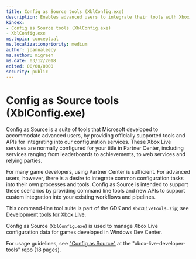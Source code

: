 ```yaml
---
title: Config as Source tools (XblConfig.exe)
description: Enables advanced users to integrate their tools with Xbox Live configuration services.
kindex:
- Config as Source tools (XblConfig.exe)
- XblConfig.exe
ms.topic: conceptual
ms.localizationpriority: medium
author: joannaleecy
ms.author: migreen
ms.date: 03/12/2018
edited: 00/00/0000
security: public
---
```


# Config as Source tools (XblConfig.exe)

[Config as Source](https://github.com/Microsoft/xbox-live-developer-tools/blob/master/CONFIGASSOURCE.md) is a suite of tools that Microsoft developed to accommodate advanced users, by providing officially supported tools and APIs for integrating into our configuration services.
These Xbox Live services are normally configured for your title in Partner Center, including services ranging from leaderboards to achievements, to web services and relying parties.

For many game developers, using Partner Center is sufficient.
For advanced users, however, there is a desire to integrate common configuration tasks into their own processes and tools.
Config as Source is intended to support these scenarios by providing command line tools and new APIs to support custom integration into your existing workflows and pipelines.

This command-line tool suite is part of the GDK and `XboxLiveTools.zip`; see [Development tools for Xbox Live](live-tools.md).

Config as Source (`XblConfig.exe`) is used to manage Xbox Live configuration data for games developed in Windows Dev Center.


For usage guidelines, see ["Config as Source"](https://github.com/microsoft/xbox-live-developer-tools/blob/master/CONFIGASSOURCE.md) at the "xbox-live-developer-tools" repo (18 pages).


